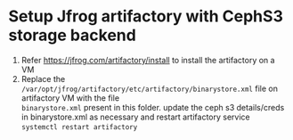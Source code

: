 # Setup Jfrog artifactory with CephS3 storage backend
1. Refer https://jfrog.com/artifactory/install to install the artifactory on a VM
2. Replace the `/var/opt/jfrog/artifactory/etc/artifactory/binarystore.xml` file on artifactory VM with the file <br>
   `binarystore.xml` present in this folder.
   update the ceph s3 details/creds in binarystore.xml as necessary and restart artifactory service <br>
   `systemctl restart artifactory`

